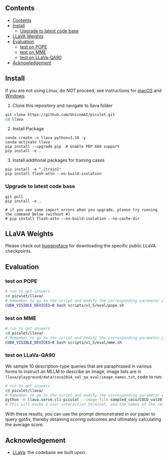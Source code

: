 

## Contents
- [Contents](#contents)
- [Install](#install)
  - [Upgrade to latest code base](#upgrade-to-latest-code-base)
- [LLaVA Weights](#llava-weights)
- [Evaluation](#evaluation)
  - [test on POPE](#test-on-pope)
  - [test on MME](#test-on-mme)
  - [test on LLaVa-QA90](#test-on-llava-qa90)
- [Acknowledgement](#acknowledgement)

## Install

If you are not using Linux, do *NOT* proceed, see instructions for [macOS](https://github.com/haotian-liu/LLaVA/blob/main/docs/macOS.md) and [Windows](https://github.com/haotian-liu/LLaVA/blob/main/docs/Windows.md).

1. Clone this repository and navigate to llava folder
```bash
git clone https://github.com/UnicomAI/piculet.git
cd llava
```

2. Install Package
```Shell
conda create -n llava python=3.10 -y
conda activate llava
pip install --upgrade pip  # enable PEP 660 support
pip install -e .
```

3. Install additional packages for training cases
```
pip install -e ".[train]"
pip install flash-attn --no-build-isolation
```

### Upgrade to latest code base

```Shell
git pull
pip install -e .

# if you see some import errors when you upgrade, please try running the command below (without #)
# pip install flash-attn --no-build-isolation --no-cache-dir
```


## LLaVA Weights
Please check out [huggingface](https://huggingface.co/liuhaotian/llava-v1.5-13b) for downloading the specific public LLaVA checkpoints.


## Evaluation

### test on POPE

```bash
# run to get answers
cd piculet/llava/
# Remember to go to the script and modify the corresponding parameter paths.
CUDA_VISIBLE_DEVICES=0 bash scripts/v1_5/eval/pope.sh

```

### test on MME

```bash
# run to get answers
cd piculet/llava/
# Remember to go to the script and modify the corresponding parameter paths.
CUDA_VISIBLE_DEVICES=0 bash scripts/v1_5/eval/mme.sh
```


### test on LLaVa-QA90
We sample 10 description-type queries that are paraphrased in various forms to instruct an MLLM to describe an image, image lists are in `llava/playground/data/coco2014_val_qa_eval/image_names.txt`, code to run:

```bash
# run to get answers
cd piculet/llava/
# Remember to go to the script and modify the corresponding parameter paths.
python -m llava.serve.cli-piculet --image-file sampled_coco/COCO_val2014_000000441147.jpg
# This will evoke a user interaction terminal, and the names of the remaining images will need to be manually entered to obtain the results.
```

With these results, you can use the prompt demonstrated in our paper to query gpt4v, thereby obtaining scoring outcomes and ultimately calculating the average score.


## Acknowledgement

- [LLaVa](https://github.com/haotian-liu/LLaVA): the codebase we built upon.
